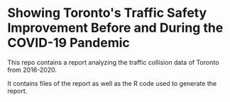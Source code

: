 # Showing Toronto's Traffic Safety Improvement Before and During the COVID-19 Pandemic

This repo contains a report analyzing the traffic collision data of Toronto from 2016-2020.

It contains files of the report as well as the R code used to generate the report.
